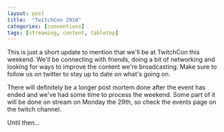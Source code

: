```yaml
---
layout: post
title:  "TwitchCon 2018"
categories: [conventions]
tags: [streaming, content, tabletop]
---
```


This is just a short update to mention that we'll be at TwitchCon this weekend. We'll be connecting with friends, doing a bit of networking and looking for ways to improve the content we're broadcasting. Make sure to follow us on twitter to stay up to date on what's going on.

There will definitely be a longer post mortem done after the event has ended and we've had some time to process the weekend. Some part of it will be done on stream on Monday the 29th, so check the events page on the twitch channel.

Until then...
